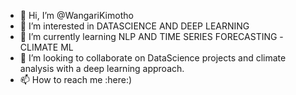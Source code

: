 - 👋 Hi, I’m @WangariKimotho
- 👀 I’m interested in DATASCIENCE AND DEEP LEARNING 
- 🌱 I’m currently learning NLP AND TIME SERIES FORECASTING -CLIMATE ML
- 💞️ I’m looking to collaborate on DataScience projects and climate analysis with a deep learning approach.
- 📫 How to reach me :here:)

<!---
WangariKimotho/WangariKimotho is a ✨ special ✨ repository because its `README.md` (this file) appears on your GitHub profile.
You can click the Preview link to take a look at your changes.
--->

